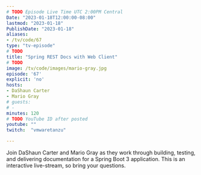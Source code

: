 ```yaml
---
# TODO Episode Live Time UTC 2:00PM Central
Date: "2023-01-18T12:00:00-08:00"
lastmod: "2023-01-18"
PublishDate: "2023-01-18"
aliases:
- /tv/code/67
type: "tv-episode"
# TODO
title: "Spring REST Docs with Web Client"
# TODO
image: /tv/code/images/mario-gray.jpg
episode: '67'
explicit: 'no'
hosts:
- DaShaun Carter
- Mario Gray
# guests:
# -
minutes: 120
# TODO YouTube ID after posted
youtube: ""
twitch:  "vmwaretanzu"

---
```


Join DaShaun Carter and Mario Gray as they work through building, testing, and delivering documentation for a Spring Boot 3 application.  This is an interactive live-stream, so bring your questions.